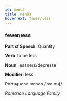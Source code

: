 ```yaml
---
id: mënüs
title: mënüs
hoverText: fewer/less
---
```


### fewer/less

**Part of Speech**: Quantity

**Verb**: to be less

**Noun**: lessness/decrease

**Modifier**: less

Portuguese menos /ˈme.nuʃ/

*Romance Language Family*